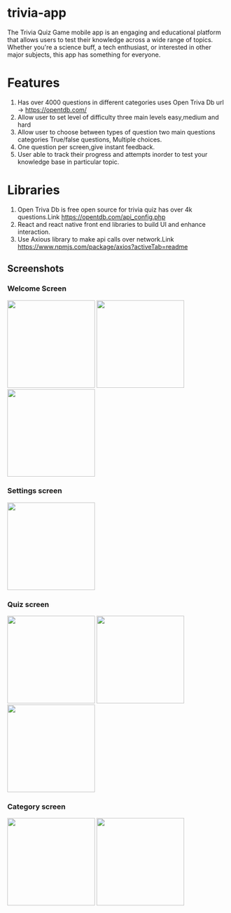 # trivia-app
The Trivia Quiz Game mobile app is an engaging and educational platform that allows users to test their knowledge across a wide range of topics. Whether you're a science buff, a tech enthusiast, or interested in other major subjects, this app has something for everyone.

# Features
1. Has over 4000 questions in different categories uses Open Triva Db url -> https://opentdb.com/
2. Allow user to set level of difficulty three main levels easy,medium and hard
3. Allow user to choose between types of question two main questions categories True/false questions, Multiple choices.
4. One question per screen,give instant feedback.
5. User able to track their progress and attempts inorder to test your knowledge base in particular topic.

# Libraries
1. Open Triva Db is free open source for trivia quiz has over 4k questions.Link https://opentdb.com/api_config.php
2. React and react native front end libraries to build UI and enhance interaction.
3. Use Axious library to make api calls over network.Link https://www.npmjs.com/package/axios?activeTab=readme

## Screenshots

### Welcome Screen
<img src="https://github.com/Bornmajor/trivia-app/assets/98744068/5b5c8709-66a0-41ca-b3ef-a064aa5d03a4"  width="200" >
<img src="https://github.com/Bornmajor/trivia-app/assets/98744068/3e8be0ed-2bd0-46af-b0fb-64903b8e7d86"  width="200" >
<img src="https://github.com/Bornmajor/trivia-app/assets/98744068/583890ce-9e39-4d10-b55e-4a072afdb54e"  width="200" >


### Settings screen
<img src="https://github.com/Bornmajor/trivia-app/assets/98744068/f5e2b76a-e9bd-4447-967f-0d18f690e934"  width="200" >


### Quiz screen
<img src="https://github.com/Bornmajor/trivia-app/assets/98744068/7b965364-d716-4916-8863-f07c36bdb229"  width="200" >

<img src="https://github.com/Bornmajor/trivia-app/assets/98744068/de393c18-689b-40fe-b270-34c2148050fb"  width="200" >
<img src="https://github.com/Bornmajor/trivia-app/assets/98744068/98744068/b2fde266-75b3-42a4-b0da-1c5d4e649c71"  width="200" >



### Category screen
<img src="https://github.com/Bornmajor/trivia-app/assets/98744068/1967627d-8290-4de9-a951-8c616d30a0c8"  width="200" >
<img src="https://github.com/Bornmajor/trivia-app/assets/98744068/72aca774-8556-4d20-a289-559de60fb263"  width="200" >











